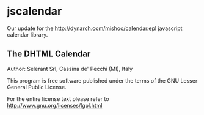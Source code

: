 # jscalendar
Our update for the http://dynarch.com/mishoo/calendar.epl javascript calendar library.

The DHTML Calendar
-------------------

  Author: Selerant Srl, Cassina de' Pecchi (MI), Italy 

  This program is free software published under the
  terms of the GNU Lesser General Public License.

  For the entire license text please refer to
  http://www.gnu.org/licenses/lgpl.html

